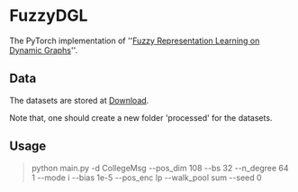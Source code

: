 # FuzzyDGL
The PyTorch implementation of ''[Fuzzy Representation Learning on Dynamic Graphs](https://ieeexplore.ieee.org/document/10286559)''.

## Data
The datasets are stored at [Download](https://drive.google.com/drive/folders/1FwiDUCK4KSL0E3w3IdR9Iek87dho-hu3). 

Note that, one should create a new folder 'processed' for the datasets. 

## Usage
> python main.py -d CollegeMsg --pos_dim 108 --bs 32 --n_degree 64 1 --mode i --bias 1e-5 --pos_enc lp --walk_pool sum --seed 0 
